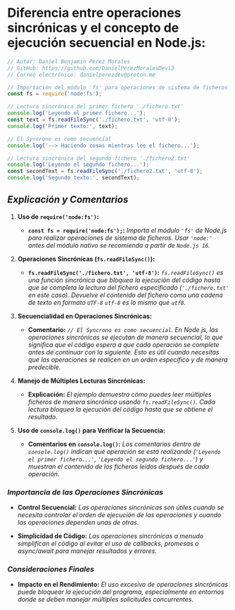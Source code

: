 <!-- Autor: Daniel Benjamin Perez Morales -->
<!-- GitHub: https://github.com/DanielPerezMoralesDev13 -->
<!-- Correo electrónico: danielperezdev@proton.me -->

# **Diferencia entre operaciones sincrónicas y el concepto de ejecución secuencial en Node.js:**

```javascript
// Autor: Daniel Benjamin Perez Morales
// GitHub: https://github.com/DanielPerezMoralesDev13
// Correo electrónico: danielperezdev@proton.me 

// Importación del módulo 'fs' para operaciones de sistema de ficheros
const fs = require('node:fs');

// Lectura sincrónica del primer fichero './fichero.txt'
console.log('Leyendo el primer fichero...');
const text = fs.readFileSync('./fichero.txt', 'utf-8');
console.log('Primer texto:', text);

// El Syncrono es como secuencial
console.log('--> Haciendo cosas mientras lee el fichero...');

// Lectura sincrónica del segundo fichero './fichero2.txt'
console.log('Leyendo el segundo fichero...');
const secondText = fs.readFileSync('./fichero2.txt', 'utf-8');
console.log('Segundo texto:', secondText);
```

## ***Explicación y Comentarios***

1. **Uso de `require('node:fs')`:**
   - **`const fs = require('node:fs');`:** *Importa el módulo `'fs'` de Node.js para realizar operaciones de sistema de ficheros. Usar `'node:'` antes del módulo nativo se recomienda a partir de `Node.js 16`.*

2. **Operaciones Sincrónicas (`fs.readFileSync()`):**
   - **`fs.readFileSync('./fichero.txt', 'utf-8')`:** *`fs.readFileSync()` es una función sincrónica que bloquea la ejecución del código hasta que se completa la lectura del fichero especificado (`'./fichero.txt'` en este caso). Devuelve el contenido del fichero como una cadena de texto en formato `UTF-8` `utf-8` es lo mismo que `utf8`.*

3. **Secuencialidad en Operaciones Sincrónicas:**
   - **Comentario:** *`// El Syncrono es como secuencial`. En Node.js, las operaciones sincrónicas se ejecutan de manera secuencial, lo que significa que el código espera a que cada operación se complete antes de continuar con la siguiente. Esto es útil cuando necesitas que las operaciones se realicen en un orden específico y de manera predecible.*

4. **Manejo de Múltiples Lecturas Sincrónicas:**
   - **Explicación:** *El ejemplo demuestra cómo puedes leer múltiples ficheros de manera sincrónica usando `fs.readFileSync()`. Cada lectura bloquea la ejecución del código hasta que se obtiene el resultado.*

5. **Uso de `console.log()` para Verificar la Secuencia:**
   - **Comentarios en `console.log()`:** *Los comentarios dentro de `console.log()` indican qué operación se está realizando (`'Leyendo el primer fichero...'`, `'Leyendo el segundo fichero...'`) y muestran el contenido de los ficheros leídos después de cada operación.*

### ***Importancia de las Operaciones Sincrónicas***

- **Control Secuencial:** *Las operaciones sincrónicas son útiles cuando se necesita controlar el orden de ejecución de las operaciones y cuando las operaciones dependen unas de otras.*
  
- **Simplicidad de Código:** *Las operaciones sincrónicas a menudo simplifican el código al evitar el uso de callbacks, promesas o async/await para manejar resultados y errores.*

### ***Consideraciones Finales***

- **Impacto en el Rendimiento:** *El uso excesivo de operaciones sincrónicas puede bloquear la ejecución del programa, especialmente en entornos donde se deben manejar múltiples solicitudes concurrentes.*
